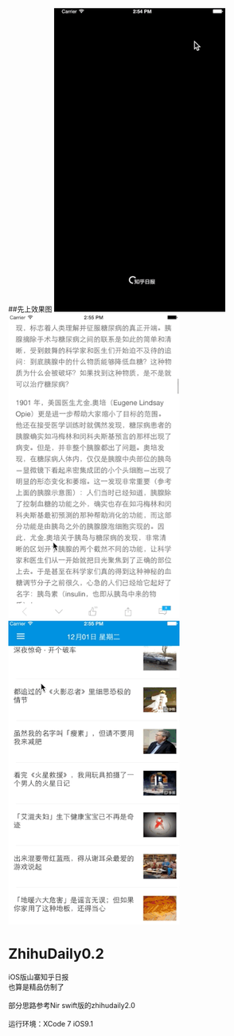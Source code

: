 ##先上效果图
![](https://github.com/gargitlau/ZhihuDaily0.2/blob/master/zhihu1.gif)<br>
![](https://github.com/gargitlau/ZhihuDaily0.2/blob/master/zhihu2.gif)<br>
![](https://github.com/gargitlau/ZhihuDaily0.2/blob/master/zhihu3.gif)<br>

# ZhihuDaily0.2
iOS版山寨知乎日报<br>
也算是精品仿制了<br>
<br>
部分思路参考Nir swift版的zhihudaily2.0<br>
<br>
运行环境：XCode 7 iOS9.1<br>
